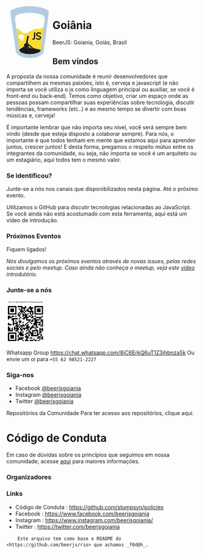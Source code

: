 <img src="/img/logo.png" align="left" hspace="10" vspace="6" width="20%">

# Goiânia
BeerJS: Goiania, Goiás, Brasil

## Bem vindos

A proposta da nossa comunidade é reunir desenvolvedores que compartilhem as mesmas paixões, isto é, cerveja e javascript (e não importa se você utiliza o js como linguagem principal ou auxiliar, se você é front-end ou back-end). Temos como objetivo, criar um espaço onde as pessoas possam compartilhar suas experiências sobre tecnologia, discutir tendências, frameworks (etc..) e ao mesmo tempo se divertir com boas músicas e, cerveja!

É importante lembrar que não importa seu nível, você será sempre bem vindo (desde que esteja disposto a colaborar sempre). Para nós, o importante é que todos tenham em mente que estamos aqui para aprender juntos, crescer juntos! E desta forma, pregamos o respeito mútuo entre os integrantes da comunidade, ou seja, não importa se você é um arquiteto ou um estagiário, aqui todos tem o mesmo valor.

### Se identificou?

Junte-se a nós nos canais que disponibilizados nesta página. Até o próximo evento.

Utilizamos o GitHub para discutir tecnologias relacionadas ao JavaScript. Se você ainda não está acostumado com esta ferramenta, aqui está um vídeo de introdução.


### Próximos Eventos
Fiquem ligados! 


*Nós divulgamos os próximos eventos através de novas issues, pelas redes sociais e pelo meetup. Caso ainda não conheça o meetup, veja este [vídeo](https://www.youtube.com/watch?v=rS3ijKcG2Ew) introdutório.*


### Junte-se a nós 
<img src="/img/qrcode_wtapp_group.png" width="20%">

Whatsapp Group <https://chat.whatsapp.com/8jC6ErkQ6uT1Z3jhbnza5k>
Ou envie um oi para `+55 62 98521-2227`

### Siga-nos
- Facebook [@beerjsgoiania](https://www.facebook.com/beerjsgoiania)
- Instagram [@beerjsgoiania](https://www.instagram.com/beerjsgoiania/)
- Twitter [@beerjsgoiania](https://twitter.com/beerjsgoiania)

Repositórios da Comunidade Para ter acesso aos repositórios, 
clique aqui.

# Código de Conduta
Em caso de dúvidas sobre os princípios que seguimos em nossa comunidade, acesse [aqui](https://github.com/stumpsyn/policies) para maiores informações.

### Organizadores

### Links
- Código de Conduta : <https://github.com/stumpsyn/policies>
- Facebook : <https://www.facebook.com/beerjsgoiania>
- Instagram : <https://www.instagram.com/beerjsgoiania/>
- Twitter : <https://twitter.com/beerjsgoiania>

````
    Este arquivo tem como base o README do <https://github.com/beerjs/rio> que achamos _f0d@h_.
